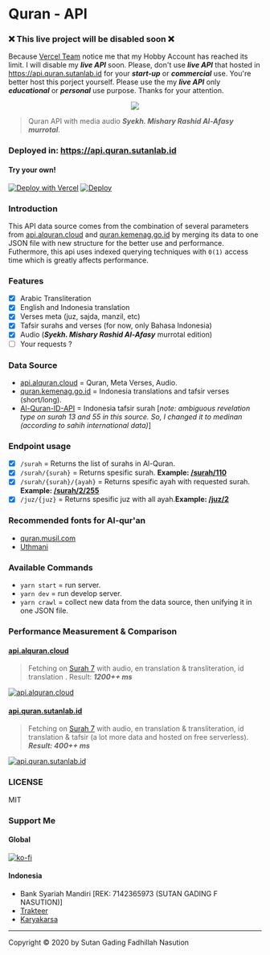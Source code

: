 # Quran - API

### ❌ This live project will be disabled soon ❌
Because [Vercel Team](https://vercel.com) notice me that my Hobby Account has reached its limit. I will disable my ***live API*** soon. Please, don't use ***live API*** that hosted in https://api.quran.sutanlab.id for your ***start-up*** or ***commercial*** use. You're better host this porject yourself. Please use the my ***live API*** only ***educational*** or ***personal*** use purpose. Thanks for your attention.

<div style="display: flex; justify-content: center; align-items: center">
  <img src="https://user-images.githubusercontent.com/38345393/172392200-a5297480-ff57-4300-8360-95e3cc7d271d.png" />
</div>


> Quran API with media audio ***Syekh. Mishary Rashid Al-Afasy murrotal***.

### Deployed in: https://api.quran.sutanlab.id 
#### Try your own!
[![Deploy with Vercel](https://vercel.com/button)](https://vercel.com/new/git/external?repository-url=https%3A%2F%2Fgithub.com%2Fsutanlab%2Fquran-api)
[![Deploy](https://www.herokucdn.com/deploy/button.svg)](https://heroku.com/deploy?template=https://github.com/afrizaloky/quran-api/tree/heroku-deploy)

### Introduction
This API data source comes from the combination of several parameters from [api.alquran.cloud](https://api.alquran.cloud) and [quran.kemenag.go.id](https://quran.kemenag.go.id) by merging its data to one JSON file with new structure for the better use and performance. Futhermore, this api uses indexed querying techniques with `0(1)` access time which is greatly affects performance.

### Features
- [x] Arabic Transliteration
- [x] English and Indonesia translation
- [x] Verses meta (juz, sajda, manzil, etc)
- [x] Tafsir surahs and verses (for now, only Bahasa Indonesia)
- [x] Audio (***Syekh. Mishary Rashid Al-Afasy*** murrotal edition)
- [ ] Your requests ?

### Data Source
- [api.alquran.cloud](https://api.alquran.cloud) = Quran, Meta Verses, Audio.
- [quran.kemenag.go.id](https://quran.kemenag.go.id) = Indonesia translations and tafsir verses (short/long).
- [Al-Quran-ID-API](https://github.com/bachors/Al-Quran-ID-API) = Indonesia tafsir surah [*note: ambiguous revelation type on surah 13 and 55 in this source. So, I changed it to medinan (according to sahih international data)*]

### Endpoint usage
- [x] `/surah` = Returns the list of surahs in Al-Quran.
- [x] `/surah/{surah}` = Returns spesific surah. **Example: [/surah/110](https://api.quran.sutanlab.id/surah/110)**
- [x] `/surah/{surah}/{ayah}` = Returns spesific ayah with requested surah. **Example: [/surah/2/255](https://api.quran.sutanlab.id/surah/2/255)**
- [x] `/juz/{juz}` = Returns spesific juz with all ayah.**Example: [/juz/2](https://api.quran.sutanlab.id/juz/2)**

### Recommended fonts for Al-qur'an 
- [quran.musil.com](http://quran.mursil.com/Web-Print-Publishing-Quran-Text-Graphics-Fonts-and-Downloads/fonts-optimized-for-quran)
- [Uthmani](https://groups.google.com/forum/#!topic/colteachers/Y6iKganK0tQ)

### Available Commands
- `yarn start` = run server.
- `yarn dev` = run develop server.
- `yarn crawl` = collect new data from the data source, then unifying it in one JSON file.

### Performance Measurement & Comparison

#### [api.alquran.cloud](https://api.alquran.cloud)

> Fetching on [Surah 7](https://api.alquran.cloud/surah/7/editions/quran-simple-enhanced,ar.alafasy,en.transliteration,en.sahih,id.indonesian) with audio, en translation & transliteration, id translation . Result: ***1200++ ms***

[![api.alquran.cloud](https://raw.githubusercontent.com/sutanlab/quran-api/master/screenshots/api.alquran.cloud.jpeg)](https://raw.githubusercontent.com/sutanlab/quran-api/master/screenshots/api.alquran.cloud.jpeg)

#### [api.quran.sutanlab.id](https://api.quran.sutanlab.id) 

> Fetching on [Surah 7](https://api.quran.sutanlab.id/surah/7) with audio, en translation & transliteration, id translation & tafsir (a lot more data and hosted on free serverless). ***Result: 400++ ms***

[![api.quran.sutanlab.id](https://raw.githubusercontent.com/sutanlab/quran-api/master/screenshots/api.quran.sutanlab.id.jpeg)](https://raw.githubusercontent.com/sutanlab/quran-api/master/screenshots/api.quran.sutanlab.id.jpeg)

### LICENSE
MIT

### Support Me

#### Global
[![ko-fi](https://www.ko-fi.com/img/githubbutton_sm.svg)](https://ko-fi.com/B0B71P7PB)

#### Indonesia
- Bank Syariah Mandiri [REK: 7142365973 (SUTAN GADING F NASUTION)]
- [Trakteer](https://trakteer.id/sutanlab)
- [Karyakarsa](https://karyakarsa.com/sutanlab)

---
Copyright © 2020 by Sutan Gading Fadhillah Nasution
